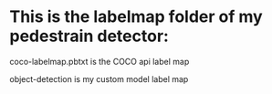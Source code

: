# This is the labelmap folder of my pedestrain detector:
coco-labelmap.pbtxt is the COCO api label map

object-detection is my custom model label map

